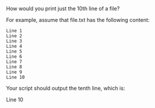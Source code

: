 How would you print just the 10th line of a file?

For example, assume that file.txt has the following content:

~~~
Line 1
Line 2
Line 3
Line 4
Line 5
Line 6
Line 7
Line 8
Line 9
Line 10
~~~

Your script should output the tenth line, which is:

Line 10
